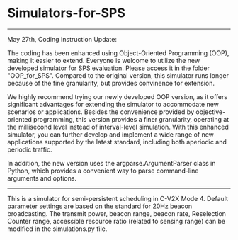 # Simulators-for-SPS
---------------------------------
May 27th, Coding Instruction Update:

The coding has been enhanced using Object-Oriented Programming (OOP), making it easier to extend. Everyone is welcome to utilize the new developed simulator for SPS evaluation. Please access it in the folder "OOP_for_SPS". Compared to the original version, this simulator runs longer because of the fine granularity, but provides convinence for extension. 

We highly recommend trying our newly developed OOP version, as it offers significant advantages for extending the simulator to accommodate new scenarios or applications. 
Besides the convenience provided by objective-oriented programming, this version provides a finer granularity, operating at the millisecond level instead of interval-level simulation. With this enhanced simulator, you can further develop and implement a wide range of new applications supported by the latest standard, including both aperiodic and periodic traffic. 

In addition, the new version uses the argparse.ArgumentParser class in Python, which provides a convenient way to parse command-line arguments and options. 

---------------------------------
This is a simulator for semi-persistent scheduling in C-V2X Mode 4.
Default parameter settings are based on the standard for 20Hz beacon broadcasting. 
The transmit power, beacon range, beacon rate, Reselection Counter range, accessible resource ratio (related to sensing range) can be modified in the simulations.py file.



